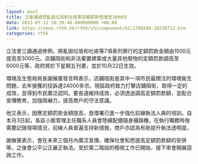 ```yaml
---
layout: post
title: 立會通過把亂拋垃圾和吐痰等定額罰款倍增至3000元
date: 2023-07-12 20:39:40.000000000 +08:00
link: https://news.rthk.hk/rthk/ch/component/k2/1708588-20230712.htm
categories: rthk
---
```


立法會三讀通過修例，將亂拋垃圾和吐痰等7項表列罪行的定額罰款金額由1500元提高至3000元，店鋪阻街和非法棄置建築或大量其他廢物的定額罰款調高至6000元等，政府將於下星期五刊憲，並於10月22日生效。

環境及生態局局長謝展寰發言時表示，店鋪阻街是其中一項市民最關注的環境衞生問題，去年接獲的投訴達24000多宗。現屆政府致力打擊店鋪阻街，取得一定的成效，並得到市民廣泛認同。要長遠維持成效，必須透過調高定額罰款額，並配合宣傳教育，加強阻嚇力，提高商戶的守法意識。

他又表示，因應定額罰款金額提高，食環署已進一步強化前線執法人員的培訓。自本月3日起，各區小販管理主任職系人員會陸續配備隨身攝錄機，在執行職務時按需要記錄現場情況，前線人員普遍支持新措施，商戶亦認為有助提升執法透明度。

謝展寰表示，會在未來三個月內廣泛宣傳，確保社會知悉提高定額罰款額的安排等，之後會公平公正嚴正執法。至於第二階段的檢視工作已開始，接下來會開展諮詢工作。
